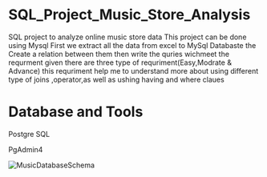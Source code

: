# SQL_Project_Music_Store_Analysis
SQL project to analyze online music store data
This project can be done using Mysql First we extract all the data from excel to MySql Databaste the Create a relation between them
then write the quries wichmeet the requrment given there are three type of requriment(Easy,Modrate & Advance)
this requriment help me to understand more about using different type of joins ,operator,as well as ushing having and where claues

# Database and Tools
Postgre SQL

PgAdmin4

![MusicDatabaseSchema](https://github.com/VaibhavDsule/Music-analysis---MySql/assets/90669320/55a6e432-f62d-4c7e-bc52-1ee438c18bf1)


